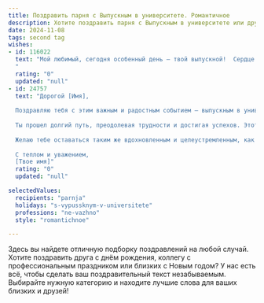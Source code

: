 ```yaml
---
title: Поздравить парня с Выпускным в университете. Романтичное
description: Хотите поздравить парня с Выпускным в университете или другим праздником? Наш ИИ создаст незабываемое поздравление, а вы обязательно выделитесь среди других.  
date: 2024-11-08
tags: second tag
wishes:
- id: 116022
  text: "Мой любимый, сегодня особенный день — твой выпускной!  Сердце переполняет гордость и нежность, наблюдая, как ты достигаешь таких высот.  Этот диплом — лишь начало твоего прекрасного пути, и я буду рядом, поддерживая тебя на каждом шагу.  Пусть все твои мечты сбудутся, а наша любовь станет самым ярким и надежным компасом на твоем жизненном пути. С праздником, мой умный, талантливый и любимый!
  "
  rating: "0"
  updated: "null"
- id: 24757
  text: "Дорогой [Имя],
  
  Поздравляю тебя с этим важным и радостным событием – выпускным в университете! Это начало нового, захватывающего путешествия, где ты откроешь для себя мир, полный возможностей и свершений. Пусть каждый день будет наполнен новыми идеями и вдохновением, а твои мечты обретут реальные очертания.
  
  Ты прошел долгий путь, преодолевая трудности и достигая успехов. Этот день – свидетельство твоего упорства и стремления к знаниям. Пусть твоя профессиональная жизнь будет яркой и успешной, а личные победы будут сопровождать тебя на каждом шагу.
  
  Желаю тебе оставаться таким же вдохновленным и целеустремленным, как сегодня. Помни, что каждый новый день – это шанс начать все сначала и сделать его еще лучше. Счастья, здоровья и всего наилучшего в твоих начинаниях!
  
  С теплом и уважением,
  [Твое имя]"
  rating: "0"
  updated: "null"

selectedValues:
  recipients: "parnja"
  holidays: "s-vypussknym-v-universitete"
  professions: "ne-vazhno"
  style: "romantichnoe"

---
```


Здесь вы найдете отличную подборку поздравлений на любой случай.
Хотите поздравить друга с днём рождения, коллегу с профессиональным праздником или близких с Новым годом? У нас есть всё, чтобы сделать ваш поздравительный текст незабываемым. Выбирайте нужную категорию и находите лучшие слова для ваших близких и друзей!
